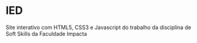 # IED
Site interativo com HTML5, CSS3 e Javascript do trabalho da disciplina de Soft Skills da Faculdade Impacta
